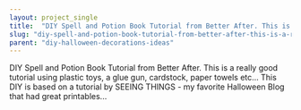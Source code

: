 ```yaml
---
layout: project_single
title:  "DIY Spell and Potion Book Tutorial from Better After. This is a really good tutorial using plastic toys, a glue gun, cardstock, paper towels etc… This DIY is based on a tutorial by SEEING THINGS - my favorite Halloween Blog that had great printable"
slug: "diy-spell-and-potion-book-tutorial-from-better-after-this-is-a-really-good-tutorial"
parent: "diy-halloween-decorations-ideas"
---
```

DIY Spell and Potion Book Tutorial from Better After. This is a really good tutorial using plastic toys, a glue gun, cardstock, paper towels etc… This DIY is based on a tutorial by SEEING THINGS - my favorite Halloween Blog that had great printables...